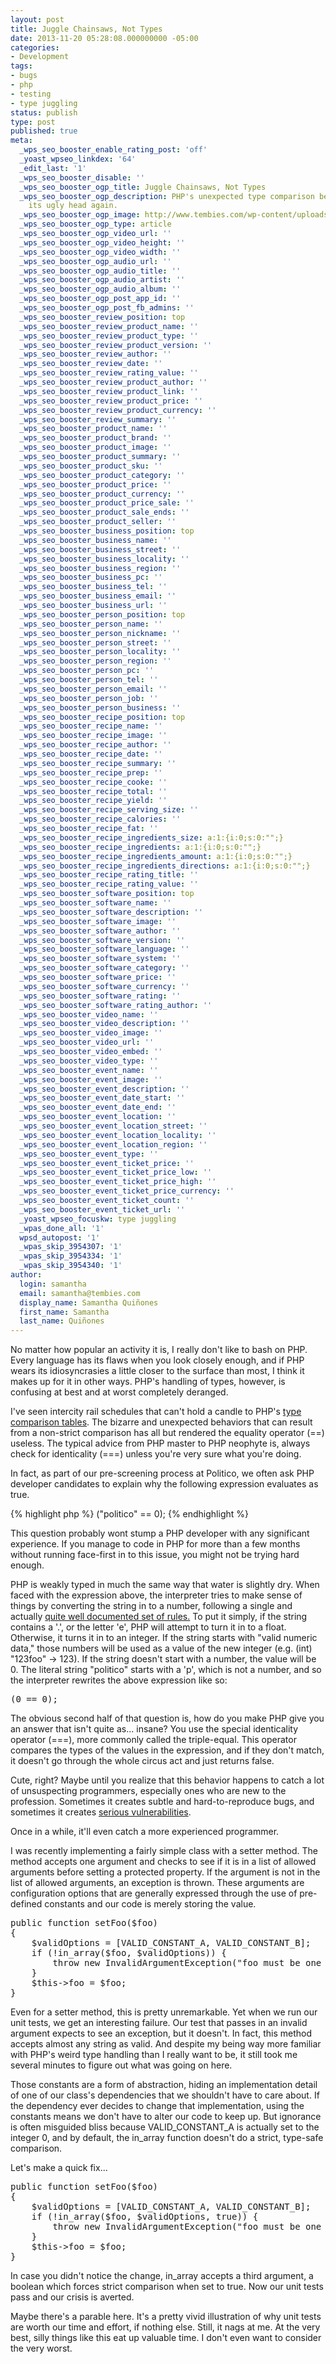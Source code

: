 ```yaml
---
layout: post
title: Juggle Chainsaws, Not Types
date: 2013-11-20 05:28:08.000000000 -05:00
categories:
- Development
tags:
- bugs
- php
- testing
- type juggling
status: publish
type: post
published: true
meta:
  _wps_seo_booster_enable_rating_post: 'off'
  _yoast_wpseo_linkdex: '64'
  _edit_last: '1'
  _wps_seo_booster_disable: ''
  _wps_seo_booster_ogp_title: Juggle Chainsaws, Not Types
  _wps_seo_booster_ogp_description: PHP's unexpected type comparison behavior rears
    its ugly head again.
  _wps_seo_booster_ogp_image: http://www.tembies.com/wp-content/uploads/2013/11/broken-300x225.jpg
  _wps_seo_booster_ogp_type: article
  _wps_seo_booster_ogp_video_url: ''
  _wps_seo_booster_ogp_video_height: ''
  _wps_seo_booster_ogp_video_width: ''
  _wps_seo_booster_ogp_audio_url: ''
  _wps_seo_booster_ogp_audio_title: ''
  _wps_seo_booster_ogp_audio_artist: ''
  _wps_seo_booster_ogp_audio_album: ''
  _wps_seo_booster_ogp_post_app_id: ''
  _wps_seo_booster_ogp_post_fb_admins: ''
  _wps_seo_booster_review_position: top
  _wps_seo_booster_review_product_name: ''
  _wps_seo_booster_review_product_type: ''
  _wps_seo_booster_review_product_version: ''
  _wps_seo_booster_review_author: ''
  _wps_seo_booster_review_date: ''
  _wps_seo_booster_review_rating_value: ''
  _wps_seo_booster_review_product_author: ''
  _wps_seo_booster_review_product_link: ''
  _wps_seo_booster_review_product_price: ''
  _wps_seo_booster_review_product_currency: ''
  _wps_seo_booster_review_summary: ''
  _wps_seo_booster_product_name: ''
  _wps_seo_booster_product_brand: ''
  _wps_seo_booster_product_image: ''
  _wps_seo_booster_product_summary: ''
  _wps_seo_booster_product_sku: ''
  _wps_seo_booster_product_category: ''
  _wps_seo_booster_product_price: ''
  _wps_seo_booster_product_currency: ''
  _wps_seo_booster_product_price_sale: ''
  _wps_seo_booster_product_sale_ends: ''
  _wps_seo_booster_product_seller: ''
  _wps_seo_booster_business_position: top
  _wps_seo_booster_business_name: ''
  _wps_seo_booster_business_street: ''
  _wps_seo_booster_business_locality: ''
  _wps_seo_booster_business_region: ''
  _wps_seo_booster_business_pc: ''
  _wps_seo_booster_business_tel: ''
  _wps_seo_booster_business_email: ''
  _wps_seo_booster_business_url: ''
  _wps_seo_booster_person_position: top
  _wps_seo_booster_person_name: ''
  _wps_seo_booster_person_nickname: ''
  _wps_seo_booster_person_street: ''
  _wps_seo_booster_person_locality: ''
  _wps_seo_booster_person_region: ''
  _wps_seo_booster_person_pc: ''
  _wps_seo_booster_person_tel: ''
  _wps_seo_booster_person_email: ''
  _wps_seo_booster_person_job: ''
  _wps_seo_booster_person_business: ''
  _wps_seo_booster_recipe_position: top
  _wps_seo_booster_recipe_name: ''
  _wps_seo_booster_recipe_image: ''
  _wps_seo_booster_recipe_author: ''
  _wps_seo_booster_recipe_date: ''
  _wps_seo_booster_recipe_summary: ''
  _wps_seo_booster_recipe_prep: ''
  _wps_seo_booster_recipe_cooke: ''
  _wps_seo_booster_recipe_total: ''
  _wps_seo_booster_recipe_yield: ''
  _wps_seo_booster_recipe_serving_size: ''
  _wps_seo_booster_recipe_calories: ''
  _wps_seo_booster_recipe_fat: ''
  _wps_seo_booster_recipe_ingredients_size: a:1:{i:0;s:0:"";}
  _wps_seo_booster_recipe_ingredients: a:1:{i:0;s:0:"";}
  _wps_seo_booster_recipe_ingredients_amount: a:1:{i:0;s:0:"";}
  _wps_seo_booster_recipe_ingredients_directions: a:1:{i:0;s:0:"";}
  _wps_seo_booster_recipe_rating_title: ''
  _wps_seo_booster_recipe_rating_value: ''
  _wps_seo_booster_software_position: top
  _wps_seo_booster_software_name: ''
  _wps_seo_booster_software_description: ''
  _wps_seo_booster_software_image: ''
  _wps_seo_booster_software_author: ''
  _wps_seo_booster_software_version: ''
  _wps_seo_booster_software_language: ''
  _wps_seo_booster_software_system: ''
  _wps_seo_booster_software_category: ''
  _wps_seo_booster_software_price: ''
  _wps_seo_booster_software_currency: ''
  _wps_seo_booster_software_rating: ''
  _wps_seo_booster_software_rating_author: ''
  _wps_seo_booster_video_name: ''
  _wps_seo_booster_video_description: ''
  _wps_seo_booster_video_image: ''
  _wps_seo_booster_video_url: ''
  _wps_seo_booster_video_embed: ''
  _wps_seo_booster_video_type: ''
  _wps_seo_booster_event_name: ''
  _wps_seo_booster_event_image: ''
  _wps_seo_booster_event_description: ''
  _wps_seo_booster_event_date_start: ''
  _wps_seo_booster_event_date_end: ''
  _wps_seo_booster_event_location: ''
  _wps_seo_booster_event_location_street: ''
  _wps_seo_booster_event_location_locality: ''
  _wps_seo_booster_event_location_region: ''
  _wps_seo_booster_event_type: ''
  _wps_seo_booster_event_ticket_price: ''
  _wps_seo_booster_event_ticket_price_low: ''
  _wps_seo_booster_event_ticket_price_high: ''
  _wps_seo_booster_event_ticket_price_currency: ''
  _wps_seo_booster_event_ticket_count: ''
  _wps_seo_booster_event_ticket_url: ''
  _yoast_wpseo_focuskw: type juggling
  _wpas_done_all: '1'
  wpsd_autopost: '1'
  _wpas_skip_3954307: '1'
  _wpas_skip_3954334: '1'
  _wpas_skip_3954340: '1'
author:
  login: samantha
  email: samantha@tembies.com
  display_name: Samantha Quiñones
  first_name: Samantha
  last_name: Quiñones
---
```

No matter how popular an activity it is, I really don't like to bash on PHP. Every language has its flaws when you look closely enough, and if PHP wears its idiosyncrasies a little closer to the surface than most, I think it makes up for it in other ways. PHP's handling of types, however, is confusing at best and at worst completely deranged.
	
I've seen intercity rail schedules that can't hold a candle to PHP's <a href="http://us1.php.net/types.comparisons">type comparison tables</a>. The bizarre and unexpected behaviors that can result from a non-strict comparison has all but rendered the equality operator (==) useless. The typical advice from PHP master to PHP neophyte is, always check for identicality (===) unless you're very sure what you're doing.

In fact, as part of our pre-screening process at Politico, we often ask PHP developer candidates to explain why the following expression evaluates as true.

{% highlight php %}
("politico" == 0);
{% endhighlight %}

<p>This question probably wont stump a PHP developer with any significant experience. If you manage to code in PHP for more than a few months without running face-first in to this issue, you might not be trying hard enough.</p>
<p>PHP is weakly typed in much the same way that water is slightly dry. When faced with the expression above, the interpreter tries to make sense of things by converting the string in to a number, following a single and actually <a href="http://www.php.net/manual/en/language.types.string.php#language.types.string.conversion">quite well documented set of rules.</a> To put it simply, if the string contains a '.', or the letter 'e', PHP will attempt to turn it in to a float. Otherwise, it turns it in to an integer. If the string starts with "valid numeric data," those numbers will be used as a value of the new integer (e.g. (int) "123foo" -&gt; 123). If the string doesn't start with a number, the value will be 0. The literal string "politico" starts with a 'p', which is not a number, and so the interpreter rewrites the above expression like so:</p>
<pre>(0 == 0);</pre>
<p>The obvious second half of that question is, how do you make PHP give you an answer that isn't quite as... insane? You use the special identicality operator (===), more commonly called the triple-equal. This operator compares the types of the values in the expression, and if they don't match, it doesn't go through the whole circus act and just returns false.</p>
<p>Cute, right? Maybe until you realize that this behavior happens to catch a lot of unsuspecting programmers, especially ones who are new to the profession. Sometimes it creates subtle and hard-to-reproduce bugs, and sometimes it creates <a href="http://en.securitylab.ru/lab/PT-2012-29">serious vulnerabilities</a>.</p>
<p>Once in a while, it'll even catch a more experienced programmer.</p>
<p>I was recently implementing a fairly simple class with a setter method. The method accepts one argument and checks to see if it is in a list of allowed arguments before setting a protected property. If the argument is not in the list of allowed arguments, an exception is thrown. These arguments are configuration options that are generally expressed through the use of pre-defined constants and our code is merely storing the value.</p>
<pre>public function setFoo($foo)
{
    $validOptions = [VALID_CONSTANT_A, VALID_CONSTANT_B];
    if (!in_array($foo, $validOptions)) { 
        throw new InvalidArgumentException("foo must be one of: " . implode(", ", $validOptions)); 
    } 
    $this->foo = $foo; 
}</pre>
<p>Even for a setter method, this is pretty unremarkable. Yet when we run our unit tests, we get an interesting failure. Our test that passes in an invalid argument expects to see an exception, but it doesn't. In fact, this method accepts almost any string as valid. And despite my being way more familiar with PHP's weird type handling than I really want to be, it still took me several minutes to figure out what was going on here.</p>
<p>Those constants are a form of abstraction, hiding an implementation detail of one of our class's dependencies that we shouldn't have to care about. If the dependency ever decides to change that implementation, using the constants means we don't have to alter our code to keep up. But ignorance is often misguided bliss because VALID_CONSTANT_A is actually set to the integer 0, and by default, the in_array function doesn't do a strict, type-safe comparison.</p>
<p>Let's make a quick fix...</p>
<pre>public function setFoo($foo)
{
    $validOptions = [VALID_CONSTANT_A, VALID_CONSTANT_B];
    if (!in_array($foo, $validOptions, true)) { 
        throw new InvalidArgumentException("foo must be one of: " . implode(", ", $validOptions)); 
    } 
    $this->foo = $foo; 
}</pre>
<p>In case you didn't notice the change, in_array accepts a third argument, a boolean which forces strict comparison when set to true. Now our unit tests pass and our crisis is averted.</p>
<p>Maybe there's a parable here. It's a pretty vivid illustration of why unit tests are worth our time and effort, if nothing else. Still, it nags at me. At the very best, silly things like this eat up valuable time. I don't even want to consider the very worst.</p>
